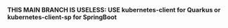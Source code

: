 **THIS MAIN BRANCH IS USELESS: USE kubernetes-client for Quarkus or kubernetes-client-sp for SpringBoot**
